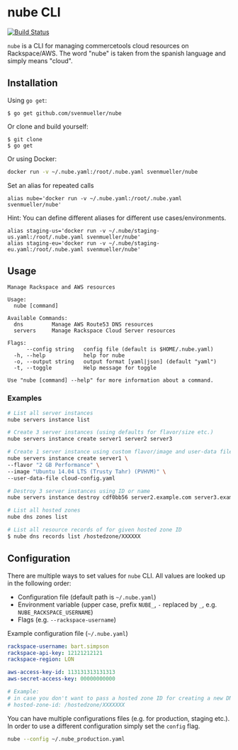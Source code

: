 # nube CLI

[![Build Status](https://travis-ci.org/svenmueller/nube.svg?branch=master)](https://travis-ci.org/svenmueller/nube)

`nube` is a CLI for managing commercetools cloud resources on Rackspace/AWS. The word "nube" is taken from the spanish language and simply means "cloud".

## Installation

Using `go get`:

```
$ go get github.com/svenmueller/nube
```

Or clone and build yourself:

```
$ git clone
$ go get
```

Or using Docker:

```bash
docker run -v ~/.nube.yaml:/root/.nube.yaml svenmueller/nube
```

Set an alias for repeated calls
```
alias nube='docker run -v ~/.nube.yaml:/root/.nube.yaml svenmueller/nube'
```

Hint: You can define different aliases for different use cases/environments.
```
alias staging-us='docker run -v ~/.nube/staging-us.yaml:/root/.nube.yaml svenmueller/nube'
alias staging-eu='docker run -v ~/.nube/staging-eu.yaml:/root/.nube.yaml svenmueller/nube'
```

## Usage

```
Manage Rackspace and AWS resources

Usage:
  nube [command]

Available Commands:
  dns         Manage AWS Route53 DNS resources
  servers     Manage Rackspace Cloud Server resources

Flags:
      --config string   config file (default is $HOME/.nube.yaml)
  -h, --help            help for nube
  -o, --output string   output format [yaml|json] (default "yaml")
  -t, --toggle          Help message for toggle

Use "nube [command] --help" for more information about a command.
```

### Examples
```bash
# List all server instances
nube servers instance list
```

```bash
# Create 3 server instances (using defaults for flavor/size etc.)
nube servers instance create server1 server2 server3
```

```bash
# Create 1 server instance using custom flavor/image and user-data file
nube servers instance create server1 \
--flavor "2 GB Performance" \
--image "Ubuntu 14.04 LTS (Trusty Tahr) (PVHVM)" \
--user-data-file cloud-config.yaml
```

```bash
# Destroy 3 server instances using ID or name
nube servers instance destroy cdf0bb56 server2.example.com server3.example.com
```

```bash
# List all hosted zones
nube dns zones list
```

```bash
# List all resource records of for given hosted zone ID
$ nube dns records list /hostedzone/XXXXXX
```

## Configuration

There are multiple ways to set values for `nube` CLI. All values are looked up in the following order:

- Configuration file (default path is `~/.nube.yaml`)
- Environment variable (upper case, prefix `NUBE_`, `-` replaced by `_`, e.g. `NUBE_RACKSPACE_USERNAME`)
- Flags (e.g. `--rackspace-username`)

Example configuration file (`~/.nube.yaml`)
```yaml
rackspace-username: bart.simpson
rackspace-api-key: 12121212121
rackspace-region: LON

aws-access-key-id: 113131313131313
aws-secret-access-key: 00000000000

# Example:
# in case you don't want to pass a hosted zone ID for creating a new DNS resource record set
# hosted-zone-id: /hostedzone/XXXXXXX
```

You can have multiple configurations files (e.g. for production, staging etc.). In order to use a different configuration simply set the `config` flag.

```bash
nube --config ~/.nube_production.yaml
```
